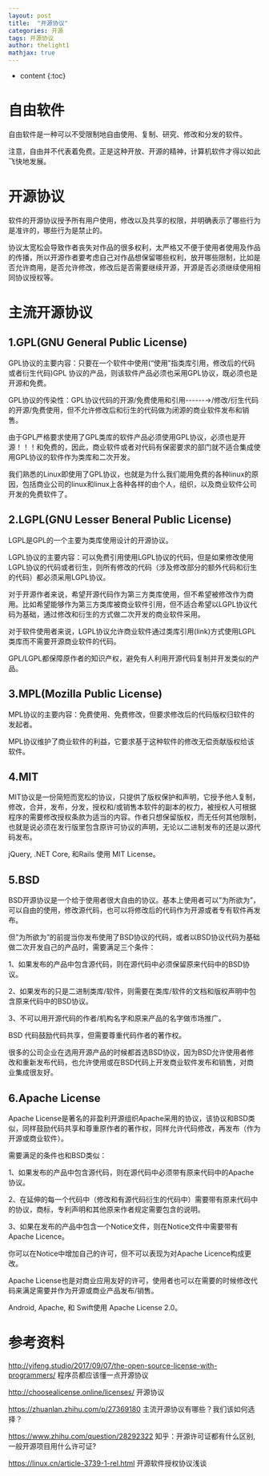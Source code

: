 ```yaml
---
layout: post
title:  "开源协议"
categories: 开源
tags: 开源协议
author: thelight1
mathjax: true
---
```

* content
{:toc}

# 自由软件
自由软件是一种可以不受限制地自由使用、复制、研究、修改和分发的软件。

注意，自由并不代表着免费。正是这种开放、开源的精神，计算机软件才得以如此飞快地发展。

# 开源协议
软件的开源协议授予所有用户使用，修改以及共享的权限，并明确表示了哪些行为是准许的，哪些行为是禁止的。 

协议太宽松会导致作者丧失对作品的很多权利，太严格又不便于使用者使用及作品的传播，所以开源作者要考虑自己对作品想保留哪些权利，放开哪些限制，比如是否允许商用，是否允许修改，修改后是否需要继续开源，开源是否必须继续使用相同协议授权等。

# 主流开源协议
## 1.GPL(GNU General Public License)
GPL协议的主要内容：只要在一个软件中使用(“使用”指类库引用，修改后的代码或者衍生代码)GPL 协议的产品，则该软件产品必须也采用GPL协议，既必须也是开源和免费。

GPL协议的传染性：GPL协议代码的开源/免费使用和引用------→/修改/衍生代码的开源/免费使用，但不允许修改后和衍生的代码做为闭源的商业软件发布和销售。

由于GPL严格要求使用了GPL类库的软件产品必须使用GPL协议，必须也是开源！！！和免费的，因此，商业软件或者对代码有保密要求的部门就不适合集成使用GPL协议的软件作为类库和二次开发。

我们熟悉的Linux即使用了GPL协议，也就是为什么我们能用免费的各种linux的原因，包括商业公司的linux和linux上各种各样的由个人，组织，以及商业软件公司开发的免费软件了。

## 2.LGPL(GNU Lesser Beneral Public License)
 LGPL是GPL的一个主要为类库使用设计的开源协议。

LGPL协议的主要内容：可以免费引用使用LGPL协议的代码，但是如果修改使用LGPL协议的代码或者衍生，则所有修改的代码（涉及修改部分的额外代码和衍生的代码）都必须采用LGPL协议。  

对于开源作者来说，希望开源代码作为第三方类库使用，但不希望被修改作为商用。比如希望能够作为第三方类库被商业软件引用，但不适合希望以LGPL协议代码为基础，通过修改和衍生的方式做二次开发的商业软件采用。

对于软件使用者来说，LGPL协议允许商业软件通过类库引用(link)方式使用LGPL类库而不需要开源商业软件的代码。

GPL/LGPL都保障原作者的知识产权，避免有人利用开源代码复制并开发类似的产品。  

## 3.MPL(Mozilla Public License)
MPL协议的主要内容：免费使用、免费修改，但要求修改后的代码版权归软件的发起者。

MPL协议维护了商业软件的利益，它要求基于这种软件的修改无偿贡献版权给该软件。

## 4.MIT
MIT协议是一份简短而宽松的协议，只提供了版权保护和声明，它授予他人复制，修改，合并，发布，分发，授权和/或销售本软件的副本的权力，被授权人可根据程序的需要修改授权条款为适当的内容。作者只想保留版权，而无任何其他限制，也就是说必须在发行版里包含原许可协议的声明，无论以二进制发布的还是以源代码发布。

jQuery, .NET Core, 和Rails 使用 MIT License。

## 5.BSD
BSD开源协议是一个给于使用者很大自由的协议。基本上使用者可以”为所欲为”，可以自由的使用，修改源代码，也可以将修改后的代码作为开源或者专有软件再发布。

但”为所欲为”的前提当你发布使用了BSD协议的代码，或者以BSD协议代码为基础做二次开发自己的产品时，需要满足三个条件：

1、如果发布的产品中包含源代码，则在源代码中必须保留原来代码中的BSD协议。

2、如果发布的只是二进制类库/软件，则需要在类库/软件的文档和版权声明中包含原来代码中的BSD协议。

3、不可以用开源代码的作者/机构名字和原来产品的名字做市场推广。

BSD 代码鼓励代码共享，但需要尊重代码作者的著作权。

很多的公司企业在选用开源产品的时候都首选BSD协议，因为BSD允许使用者修改和重新发布代码，也允许使用或在BSD代码上开发商业软件发布和销售，对商业集成很友好。

## 6.Apache License
Apache License是著名的非盈利开源组织Apache采用的协议，该协议和BSD类似，同样鼓励代码共享和尊重原作者的著作权，同样允许代码修改，再发布（作为开源或商业软件）。

需要满足的条件也和BSD类似：

1、如果发布的产品中包含源代码，则在源代码中必须带有原来代码中的Apache协议。 

2、在延伸的每一个代码中（修改和有源代码衍生的代码中）需要带有原来代码中的协议，商标，专利声明和其他原来作者规定需要包含的说明。

3、如果在发布的产品中包含一个Notice文件，则在Notice文件中需要带有Apache Licence。

你可以在Notice中增加自己的许可，但不可以表现为对Apache Licence构成更改。

Apache License也是对商业应用友好的许可，使用者也可以在需要的时候修改代码来满足需要并作为开源或商业产品发布/销售。

Android, Apache, 和 Swift使用 Apache License 2.0。

# 参考资料

http://yifeng.studio/2017/09/07/the-open-source-license-with-programmers/ 程序员都应该懂一点开源协议

http://choosealicense.online/licenses/ 开源协议

https://zhuanlan.zhihu.com/p/27369180 主流开源协议有哪些？我们该如何选择？

https://www.zhihu.com/question/28292322 知乎：开源许可证都有什么区别,一般开源项目用什么许可证?

https://linux.cn/article-3739-1-rel.html 开源软件授权协议浅谈